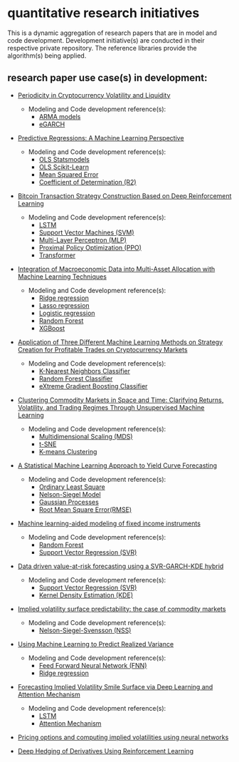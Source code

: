# quantitative research initiatives 
This is a dynamic aggregation of research papers that are in model and code development. Development initiative(s) are conducted in their respective private repository.
The reference libraries provide the algorithm(s) being applied.

## research paper use case(s) in development:

- [Periodicity in Cryptocurrency Volatility and Liquidity](https://arxiv.org/abs/2109.12142)
  - Modeling and Code development reference(s):
    - [ARMA models](https://www.statsmodels.org/stable/tsa.html#arma-process)
    - [eGARCH](https://pyflux.readthedocs.io/en/latest/egarch.html) 

- [Predictive Regressions: A Machine Learning Perspective](https://papers.ssrn.com/sol3/papers.cfm?abstract_id=3709412)
  - Modeling and Code development reference(s):
    - [OLS Statsmodels](https://www.statsmodels.org/stable/examples/notebooks/generated/ols.html#OLS-estimation)
    - [OLS Scikit-Learn](https://scikit-learn.org/stable/modules/linear_model.html#)
    - [Mean Squared Error](https://scikit-learn.org/stable/modules/generated/sklearn.metrics.mean_squared_error.html)
    - [Coefficient of Determination (R2)](https://scikit-learn.org/stable/modules/generated/sklearn.metrics.r2_score.html)

- [Bitcoin Transaction Strategy Construction Based on Deep Reinforcement Learning](https://arxiv.org/abs/2109.14789)
  - Modeling and Code development reference(s):
    - [LSTM](https://pytorch.org/docs/stable/generated/torch.nn.LSTM.html)
    - [Support Vector Machines (SVM)](https://scikit-learn.org/stable/modules/svm.html)
    - [Multi-Layer Perceptron (MLP)](https://scikit-learn.org/stable/modules/neural_networks_supervised.html)
    - [Proximal Policy Optimization (PPO)](https://keras.io/examples/rl/ppo_cartpole/)
    - [Transformer](https://pytorch.org/docs/stable/generated/torch.nn.Transformer.html) 

- [Integration of Macroeconomic Data into Multi-Asset Allocation with Machine Learning Techniques](https://papers.ssrn.com/sol3/papers.cfm?abstract_id=3586040)
  - Modeling and Code development reference(s):
    - [Ridge regression](https://scikit-learn.org/stable/modules/generated/sklearn.linear_model.ridge_regression.html)  
    - [Lasso regression](https://scikit-learn.org/stable/modules/generated/sklearn.linear_model.Lasso.html)
    - [Logistic regression](https://scikit-learn.org/stable/modules/generated/sklearn.linear_model.LogisticRegression.html)
    - [Random Forest](https://scikit-learn.org/stable/modules/generated/sklearn.ensemble.RandomForestRegressor.html)
    - [XGBoost](https://xgboost.readthedocs.io/en/latest/python/python_api.html#module-xgboost.sklearn)

- [Application of Three Different Machine Learning Methods on Strategy Creation for Profitable Trades on Cryptocurrency Markets](https://arxiv.org/abs/2105.06827)
  - Modeling and Code development reference(s):
    - [K-Nearest Neighbors Classifier](https://scikit-learn.org/stable/modules/generated/sklearn.neighbors.KNeighborsClassifier.html)  
    - [Random Forest Classifier](https://scikit-learn.org/stable/modules/generated/sklearn.ensemble.RandomForestClassifier.html)
    - [eXtreme Gradient Boosting Classifier](https://scikit-learn.org/stable/modules/generated/sklearn.ensemble.GradientBoostingClassifier.html)

- [Clustering Commodity Markets in Space and Time: Clarifying Returns, Volatility, and Trading Regimes Through Unsupervised Machine Learning](https://papers.ssrn.com/sol3/papers.cfm?abstract_id=3791138) 
  - Modeling and Code development reference(s):
    - [Multidimensional Scaling (MDS)](https://scikit-learn.org/stable/modules/generated/sklearn.manifold.MDS.html)
    - [t-SNE](https://scikit-learn.org/stable/modules/generated/sklearn.manifold.TSNE.html)
    - [K-means Clustering](https://scikit-learn.org/stable/modules/clustering.html#:~:text=2.3.1.%20Overview%20of%20clustering%20methods%20%C2%B6%20%20,nearest-neighbor%20gr%20...%20%206%20more%20rows%20)

- [A Statistical Machine Learning Approach to Yield Curve Forecasting](https://arxiv.org/abs/1703.01536)
  - Modeling and Code development reference(s):
      - [Ordinary Least Square](https://www.statsmodels.org/stable/examples/notebooks/generated/ols.html)
      - [Nelson-Siegel Model](https://pypi.org/project/nelson-siegel-svensson/)
      - [Gaussian Processes](https://scikit-learn.org/stable/modules/gaussian_process.html)
      - [Root Mean Square Error(RMSE)](https://scikit-learn.org/stable/modules/generated/sklearn.metrics.mean_squared_error.html) 

- [ Machine learning-aided modeling of fixed income instruments](https://scholar.google.com/scholar?hl=en&as_sdt=0%2C15&as_vis=1&q=machine+learning+aided+modeling+of+fixed+income+instruments&btnG=)
  - Modeling and Code development reference(s): 
     - [Random Forest](https://scikit-learn.org/stable/modules/generated/sklearn.ensemble.RandomForestRegressor.html)
     - [Support Vector Regression (SVR)](https://scikit-learn.org/stable/modules/generated/sklearn.svm.SVR.html#sklearn.svm.SVR)
    
- [Data driven value-at-risk forecasting using a SVR-GARCH-KDE hybrid](https://arxiv.org/abs/2009.06910) 
  - Modeling and Code development reference(s):
    - [Support Vector Regression (SVR)](https://scikit-learn.org/stable/modules/generated/sklearn.svm.SVR.html#sklearn.svm.SVR)
    - [Kernel Density Estimation (KDE)](https://scikit-learn.org/stable/auto_examples/neighbors/plot_digits_kde_sampling.html?highlight=kernel%20density%20estimation)

- [Implied volatility surface predictability: the case of commodity markets](https://arxiv.org/abs/1909.11009) 
  - Modeling and Code development reference(s):
    - [Nelson-Siegel-Svensson (NSS)](https://pypi.org/project/nelson-siegel-svensson/) 

- [Using Machine Learning to Predict Realized Variance](https://arxiv.org/abs/1909.10035)
  -  Modeling and Code development reference(s):
      - [Feed Forward Neural Network (FNN)](https://www.deeplearningwizard.com/deep_learning/practical_pytorch/pytorch_feedforward_neuralnetwork/)
      - [Ridge regression](https://scikit-learn.org/stable/modules/generated/sklearn.linear_model.ridge_regression.html) 

- [Forecasting Implied Volatility Smile Surface via Deep Learning and Attention Mechanism](https://arxiv.org/abs/1912.11059)
  -  Modeling and Code development reference(s):
      - [LSTM](https://keras.io/api/layers/recurrent_layers/lstm/)
      - [Attention Mechanism](https://keras.io/api/layers/attention_layers/attention/) 

- [Pricing options and computing implied volatilities using neural networks](https://arxiv.org/abs/1901.08943) 

- [Deep Hedging of Derivatives Using Reinforcement Learning](https://arxiv.org/pdf/2103.16409.pdf)


